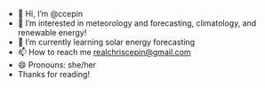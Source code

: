 - 👋 Hi, I’m @ccepin
- 👀 I’m interested in meteorology and forecasting, climatology, and renewable energy!
- 🌱 I’m currently learning solar energy forecasting
- 📫 How to reach me realchriscepin@gmail.com
- 😄 Pronouns: she/her
- Thanks for reading!
<!---
ccepin/ccepin is a ✨ special ✨ repository because its `README.md` (this file) appears on your GitHub profile.
You can click the Preview link to take a look at your changes.
--->
